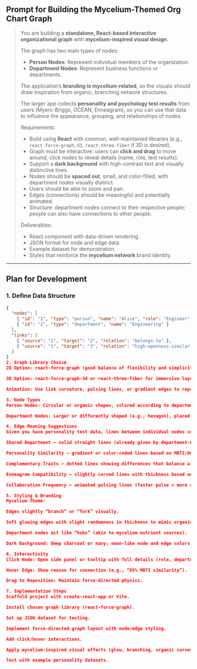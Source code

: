 ## **Prompt for Building the Mycelium-Themed Org Chart Graph**

> You are building a **standalone, React-based interactive organizational graph** with **mycelium-inspired visual design**.
>
> The graph has two main types of nodes:
>
> - **Person Nodes**: Represent individual members of the organization.
> - **Department Nodes**: Represent business functions or departments.
>
> The application’s **branding is mycelium-related**, so the visuals should draw inspiration from organic, branching network structures.
>
> The larger app collects **personality and psychology test results** from users (Myers-Briggs, OCEAN, Enneagram), so you can use that data to influence the appearance, grouping, and relationships of nodes.
>
> Requirements:
>
> - Build using **React** with common, well-maintained libraries (e.g., `react-force-graph`, `d3`, `react-three-fiber` if 3D is desired).
> - Graph must be interactive: users can **click and drag** to move around, click nodes to reveal details (name, role, test results).
> - Support a **dark background** with high-contrast text and visually distinctive lines.
> - Nodes should be **spaced out**, small, and color-filled, with department nodes visually distinct.
> - Users should be able to zoom and pan.
> - Edges (connections) should be meaningful and potentially animated.
> - Structure: department nodes connect to their respective people; people can also have connections to other people.
>
> Deliverables:
>
> - React component with data-driven rendering.
> - JSON format for node and edge data.
> - Example dataset for demonstration.
> - Styles that reinforce the **mycelium network** brand identity.

---

## **Plan for Development**

### 1. **Define Data Structure**

```json
{
  "nodes": [
    { "id": "1", "type": "person", "name": "Alice", "role": "Engineer", "mbti": "INTJ", "ocean": { "openness": 0.8 }, "enneagram": "5w4" },
    { "id": "2", "type": "department", "name": "Engineering" }
  ],
  "links": [
    { "source": "1", "target": "2", "relation": "belongs-to" },
    { "source": "1", "target": "3", "relation": "high-openness-similarity" }
  ]
}
2. Graph Library Choice
2D Option: react-force-graph (good balance of flexibility and simplicity).

3D Option: react-force-graph-3d or react-three-fiber for immersive layouts.

Animation: Use link curvature, pulsing lines, or gradient edges to represent different relationships.

3. Node Types
Person Nodes: Circular or organic shapes, colored according to department or personality trait.

Department Nodes: Larger or differently shaped (e.g., hexagon), placed centrally with people radiating outward.

4. Edge Meaning Suggestions
Given you have personality test data, lines between individual nodes could represent:

Shared Department – solid straight lines (already given by department-node link).

Personality Similarity – gradient or color-coded lines based on MBTI/OCEAN score similarity.

Complementary Traits – dotted lines showing differences that balance a team (e.g., introvert–extrovert pairing).

Enneagram Compatibility – slightly curved lines with thickness based on compatibility score.

Collaboration Frequency – animated pulsing lines (faster pulse = more collaboration).

5. Styling & Branding
Mycelium Theme:

Edges slightly “branch” or “fork” visually.

Soft glowing edges with slight randomness in thickness to mimic organic growth.

Department nodes act like “hubs” (akin to mycelium nutrient sources).

Dark Background: Deep charcoal or navy; neon-like node and edge colors.

6. Interactivity
Click Node: Open side panel or tooltip with full details (role, department, test scores).

Hover Edge: Show reason for connection (e.g., “85% MBTI similarity”).

Drag to Reposition: Maintain force-directed physics.

7. Implementation Steps
Scaffold project with create-react-app or Vite.

Install chosen graph library (react-force-graph).

Set up JSON dataset for testing.

Implement force-directed graph layout with node/edge styling.

Add click/hover interactions.

Apply mycelium-inspired visual effects (glow, branching, organic curves).

Test with example personality datasets.
```
